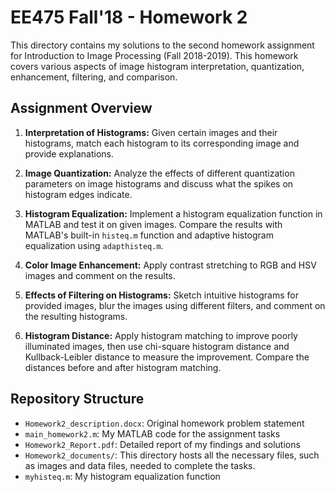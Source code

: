 # EE475 Fall'18 - Homework 2

This directory contains my solutions to the second homework assignment for Introduction to Image Processing (Fall 2018-2019). This homework covers various aspects of image histogram interpretation, quantization, enhancement, filtering, and comparison.

## Assignment Overview

1. **Interpretation of Histograms:** Given certain images and their histograms, match each histogram to its corresponding image and provide explanations.

2. **Image Quantization:** Analyze the effects of different quantization parameters on image histograms and discuss what the spikes on histogram edges indicate.

3. **Histogram Equalization:** Implement a histogram equalization function in MATLAB and test it on given images. Compare the results with MATLAB's built-in `histeq.m` function and adaptive histogram equalization using `adapthisteq.m`.

4. **Color Image Enhancement:** Apply contrast stretching to RGB and HSV images and comment on the results. 

5. **Effects of Filtering on Histograms:** Sketch intuitive histograms for provided images, blur the images using different filters, and comment on the resulting histograms.

6. **Histogram Distance:** Apply histogram matching to improve poorly illuminated images, then use chi-square histogram distance and Kullback-Leibler distance to measure the improvement. Compare the distances before and after histogram matching.

## Repository Structure

- `Homework2_description.docx`: Original homework problem statement
- `main_homework2.m`: My MATLAB code for the assignment tasks
- `Homework2_Report.pdf`: Detailed report of my findings and solutions
- `Homework2_documents/`: This directory hosts all the necessary files, such as images and data files, needed to complete the tasks.
- `myhisteq.m`: My histogram equalization function
